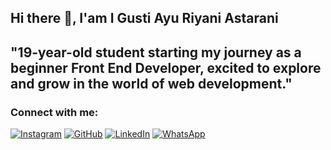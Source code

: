 ## Hi there 👋, I'am I Gusti Ayu Riyani Astarani

"19-year-old student starting my journey as a beginner Front End Developer, excited to explore and grow in the world of web development."
---

### Connect with me:

[![Instagram](https://img.shields.io/badge/-Instagram-E4405F?style=for-the-badge&logo=instagram&logoColor=white)](https://www.instagram.com/gekkaanii?igsh=MThiejFqN254bjVhMw== )
[![GitHub](https://img.shields.io/badge/-GitHub-181717?style=for-the-badge&logo=github&logoColor=white)](https://github.com/riyaniastarani6767)
[![LinkedIn](https://img.shields.io/badge/-LinkedIn-0077B5?style=for-the-badge&logo=linkedin&logoColor=white)](https://www.linkedin.com/in/riyaniastarani?utm_source=share&utm_campaign=share_via&utm_content=profile&utm_medium=android_app)
[![WhatsApp](https://img.shields.io/badge/-WhatsApp-25D366?style=for-the-badge&logo=whatsapp&logoColor=white)](https://wa.me/6285959727446)
